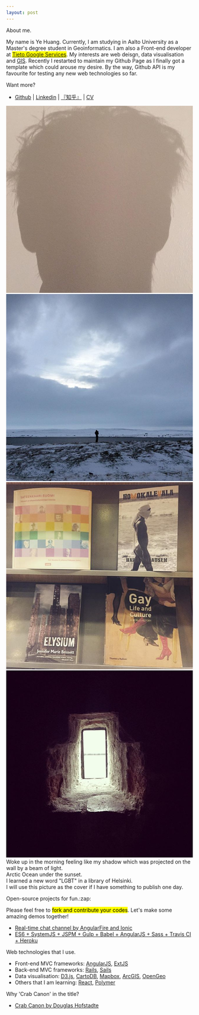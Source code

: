 ```yaml
---
layout: post
---
```


<div class="about-page">
  <p class="sidebar-title about-me">About me.</p>
  <p class="about-p">My name is Ye Huang. Currently, I am studying in Aalto University as a Master's degree student in Geoinformatics. I am also a Front-end developer at <mark><a href="http://google.tieto.com/">Tieto Google Services</a></mark>. My interests are web deisgn, data visualisation and <a href="http://www.esri.com/what-is-gis">GIS</a>. Recently I restarted to maintain my Github Page as I finally got a template which could arouse my desire. By the way, Github API is my favourite for testing any new web technologies so far.</p>
  <p class="about-p">Want more?</p>
  <ul class="list">
    <li><a href="https://github.com/crabcanon">Github</a> | <a href="https://fi.linkedin.com/pub/huang-ye/4a/668/425">Linkedin</a> | <a href="http://www.zhihu.com/people/ye-huang-7-35">『知乎』</a> | <a href="/images/CV.pdf">CV</a></li>
  </ul>

  <div class="photos">
    <a href="https://www.instagram.com/p/9cd5_KGmOj/?taken-by=yehuang_crabcanon" class="p1 photo" target="_blank"><img alt="" src="/images/homepage/about-1.jpg"></a>
    <a href="https://www.instagram.com/p/BBGQEK7GmHo/?taken-by=yehuang_crabcanon" class="p2 photo" target="_blank"><img alt="" src="/images/homepage/about-2.jpg"></a>
    <a href="https://www.instagram.com/p/BAuqIJAGmBE/?taken-by=yehuang_crabcanon" class="p3 photo" target="_blank"><img alt="" src="/images/homepage/about-4.jpg"></a>
    <a href="https://www.instagram.com/p/_gkXcSGmIX/?taken-by=yehuang_crabcanon" class="p4 photo" target="_blank"><img alt="" src="/images/homepage/about-3.jpg"></a>
    <div class="caption t1">Woke up in the morning feeling like my shadow which was projected on the wall by a beam of light.</div>
    <div class="caption t2">Arctic Ocean under the sunset.</div>
    <div class="caption t3">I learned a new word "LGBT" in a library of Helsinki.</div>
    <div class="caption t4">I will use this picture as the cover if I have something to publish one day.</div>
  </div>
</div>

<div class="about-page">
  <p class="sidebar-title about-others">Open-source projects for fun.:zap:</p>
  <p class="about-p">Please feel free to <mark>fork and contribute your codes</mark>. Let's make some amazing demos together!</p>
  <ul class="list">
    <li><a href="https://github.com/crabcanon/AngularFire-Chat">Real-time chat channel by AngularFire and Ionic</a></li>
    <li><a href="https://github.com/crabcanon/angular-es6-demo">ES6 + SystemJS + JSPM + Gulp + Babel + AngularJS + Sass + Travis CI + Heroku</a>
    </li>
  </ul>
</div>

<div class="about-page">
  <p class="sidebar-title about-others">Web technologies that I use.</p>
  <ul class="list">
    <li>Front-end MVC frameworks: <a href="https://angularjs.org/">AngularJS</a>, <a href="https://www.sencha.com/products/extjs/#overview">ExtJS</a></li>
    <li>Back-end MVC frameworks: <a href="http://rubyonrails.org/">Rails</a>, <a href="http://sailsjs.org/">Sails</a></li>
    <li>Data visualisation: <a href="http://d3js.org/">D3.js</a>, <a href="https://cartodb.com/">CartoDB</a>, <a href="https://www.mapbox.com/">Mapbox</a>, <a href="http://www.esri.com/software/arcgis">ArcGIS</a>, <a href="http://boundlessgeo.com/">OpenGeo</a></li>
    <li>Others that I am learning: <a href="https://facebook.github.io/react/">React</a>, <a href="https://www.polymer-project.org/1.0/">Polymer</a></li>
  </ul>
</div>

<div class="about-page">
  <p class="sidebar-title about-others">Why 'Crab Canon' in the title?</p>
  <ul class="list">
    <li><a href="http://genius.com/Douglas-hofstadter-crab-canon-annotated">Crab Canon by Douglas Hofstadte</a></li>
  </ul>
</div>